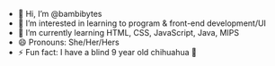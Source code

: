 
<!---
smokystonebits/smokystonebits is a ✨ special ✨ repository because its `README.md` (this file) appears on your GitHub profile.
You can click the Preview link to take a look at your changes.
--->
<!--- take this out of comments when you fix what image you want <html>
    <img src="mollyhartlysvg.svg">
</html> --->

- 👋 Hi, I’m @bambibytes
- 👀 I’m interested in learning to program & front-end development/UI
- 🌱 I’m currently learning HTML, CSS, JavaScript, Java, MIPS
- 😄 Pronouns: She/Her/Hers
- ⚡ Fun fact: I have a blind 9 year old chihuahua 🐾
